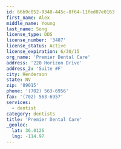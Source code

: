 ```yaml
---
id: 66b9c052-9348-445c-8f64-11fed07e0163
first_name: Alex
middle_name: Young
last_name: Song
license_type: DDS
license_number: '3487'
license_status: Active
license_expiration: 6/30/15
org_name: 'Premier Dental Care'
address: '220 Horizon Drive'
address_2: 'Suite #F'
city: Henderson
state: NV
zip: '89015'
phone: '(702) 563-6956'
fax: '(702) 563-6957'
services:
  - dentist
category: dentists
title: 'Premier Dental Care'
_geoloc:
  lat: 36.0126
  lng: -114.97
---
```

